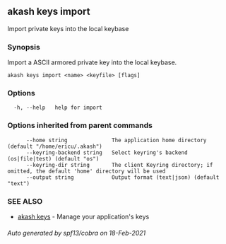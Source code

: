 ## akash keys import

Import private keys into the local keybase

### Synopsis

Import a ASCII armored private key into the local keybase.

```
akash keys import <name> <keyfile> [flags]
```

### Options

```
  -h, --help   help for import
```

### Options inherited from parent commands

```
      --home string              The application home directory (default "/home/ericu/.akash")
      --keyring-backend string   Select keyring's backend (os|file|test) (default "os")
      --keyring-dir string       The client Keyring directory; if omitted, the default 'home' directory will be used
      --output string            Output format (text|json) (default "text")
```

### SEE ALSO

* [akash keys](akash_keys.md)	 - Manage your application's keys

###### Auto generated by spf13/cobra on 18-Feb-2021
